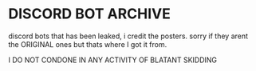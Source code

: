 # DISCORD BOT ARCHIVE

discord bots that has been leaked, i credit the posters. sorry if they arent the ORIGINAL ones but thats where I got it from.

I DO NOT CONDONE IN ANY ACTIVITY OF BLATANT SKIDDING
